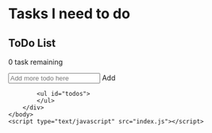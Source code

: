 <!DOCTYPE html>
<html>
    <head>
	   <title>Todo List</title>
	   <!--link to add the external css file-->
	   <link rel="stylesheet" href="index.css">
    </head>
    <body>
        <h1 class="title">Tasks I need to do</h1>
        <div id=todo-body>
            <div class="todo-header">
                <h2 class="list-title">ToDo List</h2>
            <p class="task-count" data-task>0 task remaining<p>
            </div>
            <div class="new-task-creator">
                <input type="text" id="myInput" class="new task" placeholder="Add more todo here">
                <span onclick="newTask()" class="add">Add</span>
            </div>

            <ul id="todos">
            </ul>
        </div>
    </body>
    <script type="text/javascript" src="index.js"></script>
</html>
